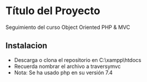 # Título del Proyecto

Seguimiento del curso Object Oriented PHP & MVC

## Instalacion

* Descarga o clona el repositorio en C:\xampp\htdocs 
* Recuerda nombrar el archivo a traversymvc
* Nota: Se ha usado php en su versión 7.4 